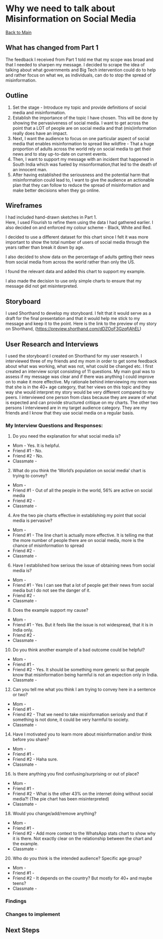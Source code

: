 # Why we need to talk about Misinformation on Social Media
[Back to Main](README.md/)

## What has changed from Part 1
The feedback I received from Part 1 told me that my scope was broad and that I needed to sharpen my message. I decided to scrape the idea of talking about what governments and Big Tech intervention could do to help and rather focus on what we, as individuals, can do to stop the spread of misinformation.

## Outline
1. Set the stage - Introduce my topic and provide definitions of social media and misinformation.
2. Establish the importance of the topic I have chosen. This will be done by showing the pervasiveness of social media. I want to get across the point that a LOT of people are on social media and that (mis)information really does have an impact.
3. Next, I want the audience to focus on one particular aspect of social media that enables misinformation to spread like wildfire - That a huge proportion of adults across the world rely on social media to get their news and to stay up-to-date on current events.
4. Then, I want to support my message with an incident that happened in South India which was fueled by misonformation,that led to the death of an innocent man.
5. After having established the seriousness and the potential harm that misinformation could lead to, I want to give the audience an actionable plan that they can follow to reduce the spread of misinformation and make better decisions when they go online.

## Wireframes 
I had included hand-drawn sketches in Part 1. <br/> Here, I used Flourish to refine them using the data I had gathered earlier. I also decided on and enforced my colour scheme - Black, White and Red. 

<div class="flourish-embed flourish-chart" data-src="visualisation/7440727"><script src="https://public.flourish.studio/resources/embed.js"></script></div>
<div class="flourish-embed flourish-chart" data-src="visualisation/7449696"><script src="https://public.flourish.studio/resources/embed.js"></script></div>

I decided to use a different dataset for this chart since I felt it was more important to show the total number of users of social media through the years rather than break it down by age.
<div class="flourish-embed flourish-chart" data-src="visualisation/7440653"><script src="https://public.flourish.studio/resources/embed.js"></script></div>

I also decided to show data on the percentage of adults getting their news from social media from across the world rather than only the US.
<div class="flourish-embed flourish-chart" data-src="visualisation/7449781"><script src="https://public.flourish.studio/resources/embed.js"></script></div>

I found the relevant data and added this chart to support my example.
<div class="flourish-embed flourish-chart" data-src="visualisation/7449956"><script src="https://public.flourish.studio/resources/embed.js"></script></div>

I also made the decision to use only simple charts to ensure that my message did not get misinterpreted.

## Storyboard
I used Shorthand to develop my storyboard. I felt that it would serve as a draft for the final presentation and that it would help me stick to my message and keep it to the point. Here is the link to the preview of my story on Shorthand, (https://preview.shorthand.com/dDZOoF3GzqfjAhEL)

## User Research and Interviews
I used the storyboard I created on Shorthand for my user research. I interviewed three of my friends and my mom in order to get some feedback about what was working, what was not, what could be changed etc. I first created an interview script consisting of 11 questions. My main goal was to assess if my message was clear and if there was anything I could improve on to make it more effective.
My rationale behind interviewing my mom was that she is in the 40+ age category, that her views on this topic and they way she would interpret my story would be very different compared to my peers.
I interviewed one person from class because they are aware of what is expected and can provide structured critique on my charts.
The other two persons I interviewed are in my target audience category. They are my friends and I know that they use social media on a regular basis.

### My Interview Questions and Responses:
1. Do you need the explanation for what social media is?
  * Mom - Yes. It is helpful. 
  * Friend #1 - No.
  * Friend #2 - No.
  * Classmate - 
2. What do you think the ‘World’s population on social media’ chart is trying to convey?
  * Mom -
  * Friend #1 - Out of all the people in the world, 56% are active on social media
  * Friend #2 -
  * Classmate - 
4. Are the two pie charts effective in establishing my point that social media is pervasive?
  * Mom -
  * Friend #1 - The line chart is actually more effective. It is telling me that the more number of people there are on social media, more is the chance of misinformation to spread 
  * Friend #2 -
  * Classmate - 
6. Have I established how serious the issue of obtaining news from social media is?
  * Mom - 
  * Friend #1 - Yes I can see that a lot of people get their news from social media but I do not see the danger of it.
  * Friend #2 - 
  * Classmate - 
8. Does the example support my cause?
  * Mom - 
  * Friend #1 - Yes. But it feels like the issue is not widespread, that it is in India only.
  * Friend #2 - 
  * Classmate - 
10. Do you think another example of a bad outcome could be helpful?
  * Mom - 
  * Friend #1 - 
  * Friend #2 - Yes. It should be something more generic so that people know that misinformation being harmful is not an expection only in India.
  * Classmate -
12. Can you tell me what you think I am trying to convey here in a sentence or two?
  * Mom - 
  * Friend #1 - 
  * Friend #2 - That we need to take misinformation seriosly and that if something is not done, it could be very harmful to society.
  * Classmate -
14. Have I motivated you to learn more about misinformation and/or think before you share?
  * Mom - 
  * Friend #1 - 
  * Friend #2 - Haha sure.
  * Classmate -
16. Is there anything you find confusing/surprising or out of place?
  * Mom - 
  * Friend #1 - 
  * Friend #2 - What is the other 43% on the internet doing without social media?! (The pie chart has been misinterpreted)
  * Classmate -
18. Would you change/add/remove anything?
  * Mom - 
  * Friend #1 - 
  * Friend #2 - Add more context to the WhatsApp stats chart to show why it is there. Not exactly clear on the relationship between the chart and the example.
  * Classmate -
20. Who do you think is the intended audience? Specific age group?
  * Mom - 
  * Friend #1 - 
  * Friend #2 - It depends on the country? But mostly for 40+ and maybe teens?
  * Classmate -


### Findings

### Changes to implement 
## Next Steps
